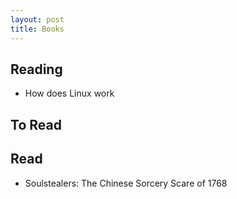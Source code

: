 ```yaml
---
layout: post
title: Books
---
```

## Reading

* How does Linux work

## To Read

## Read

* Soulstealers: The Chinese Sorcery Scare of 1768
